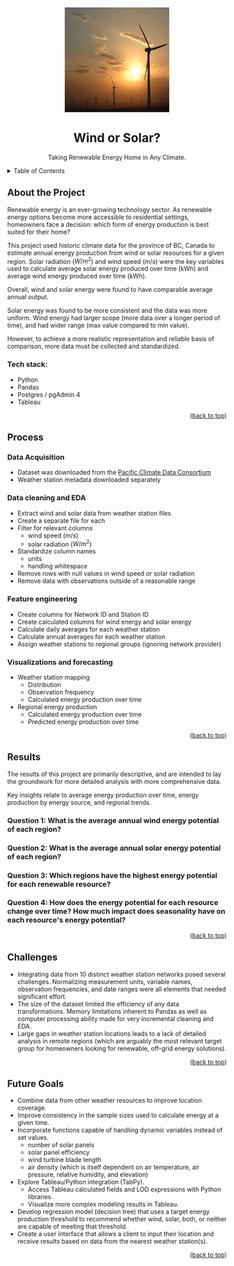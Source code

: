 <a name="readme-top"></a>

<!-- PROJECT LOGO -->
<br />
<div align="center">
  <a href="https://github.com/madiwiebe/LHL_Capstone_Project">
    <img src="images/wind_turbines_image.jpg" alt="Logo" width="240" height="240">
  </a>

<h1 align="center">Wind or Solar?</h3>

  <p align="center">
    Taking Renewable Energy Home in Any Climate.
  </p>
</div>

<!-- TABLE OF CONTENTS -->
<details>
  <summary>Table of Contents</summary>
  <ol>
    <li>
      <a href="#about-the-project">About The Project</a>
      <ul>
        <li><a href="#tech-stack">Tech Stack</a></li>
      </ul>
    </li>
    <li>
      <a href="#process">Process</a>
      <ul>
        <li><a href="#data-acquisition">Data Acquisition</a></li>
        <li><a href="#data-cleaning-and-eda">Data Cleaning and EDA</a></li>
        <li><a href="feature-engineering">Feature Engineering</li>
        <li><a href="visualizations-and-forecasting">Visualizations and Forecasting< /li>
      </ul>
    </li>
    <li><a href="#results">Results</a></li>
    <li><a href="#challenges">Challenges</a></li>
    <li><a href="#future-goals">Future Goals</a></li>
  </ol>
</details>

<!-- ABOUT THE PROJECT -->
## About the Project

Renewable energy is an ever-growing technology sector. As renewable energy options become more accessible to residential settings, homeowners face a decision: which form of energy production is best suited for their home?

This project used historic climate data for the province of BC, Canada to estimate annual energy production from wind or solar resources for a given region. 
Solar radiation ($W/{m^2}$) and wind speed ($m/s$) were the key variables used to calculate average solar energy produced over time (kWh) and average wind energy produced over time (kWh). 

Overall, wind and solar energy were found to have comparable average annual output.

Solar energy was found to be more consistent and the data was more uniform.
Wind energy had larger scope (more data over a longer period of time), and had wider range (max value compared to min value). 

However, to achieve a more realistic representation and reliable basis of comparison, more data must be collected and standardized.

<!-- TECH STACK -->
### Tech stack:
- Python
- Pandas
- Postgres / pgAdmin 4
- Tableau

<p align="right">(<a href="#readme-top">back to top</a>)</p>

<!-- PROCESS -->
## Process
<!-- DATA ACQUISITION -->
### Data Acquisition
- Dataset was downloaded from the [Pacific Climate Data Consortium](https://services.pacificclimate.org/met-data-portal-pcds/app/#close)
- Weather station metadata downloaded separately

<!-- DATA CLEANING AND EDA -->
### Data cleaning and EDA
- Extract wind and solar data from weather station files
- Create a separate file for each 
- Filter for relevant columns
  - wind speed ($m/s$)
  - solar radiation ($W/{m^2}$)
- Standardize column names
  - units
  - handling whitespace
- Remove rows with null values in wind speed or solar radiation
- Remove data with observations outside of a reasonable range

<!-- FEATURE ENGINEERING -->
### Feature engineering
- Create columns for Network ID and Station ID
- Create calculated columns for wind energy and solar energy
- Calculate daily averages for each weather station
- Calculate annual averages for each weather station
- Assign weather stations to regional groups (ignoring network provider)

<!-- VISUALIZATIONS AND FORECASTING -->
### Visualizations and forecasting
- Weather station mapping
  - Distribution
  - Observation frequency
  - Calculated energy production over time
- Regional energy production
  - Calculated energy production over time
  - Predicted energy production over time

<p align="right">(<a href="#readme-top">back to top</a>)</p>

<!-- RESULTS -->
## Results

The results of this project are primarily descriptive, and are intended to lay the groundwork for more detailed analysis with more comprehensive data. 

Key insights relate to average energy production over time, energy production by energy source, and regional trends.

### Question 1: What is the average annual wind energy potential of each region?

### Question 2: What is the average annual solar energy potential of each region?

### Question 3: Which regions have the highest energy potential for each renewable resource?

### Question 4: How does the energy potential for each resource change over time? How much impact does seasonality have on each resource's energy potential?

<p align="right">(<a href="#readme-top">back to top</a>)</p>

<!-- CHALLENGES -->
## Challenges 

- Integrating data from 10 distinct weather station networks posed several challenges. Normalizing measurement units, variable names, observation frequencies, and date ranges were all elements that needed significant effort.
- The size of the dataset limited the efficiency of any data transformations. Memory limitations inherent to Pandas as well as computer processing ability made for very incremental cleaning and EDA.
- Large gaps in weather station locations leads to a lack of detailed analysis in remote regions (which are arguably the most relevant target group for homeowners looking for renewable, off-grid energy solutions).

<p align="right">(<a href="#readme-top">back to top</a>)</p>

<!-- FUTURE GOALS -->
## Future Goals

- Combine data from other weather resources to improve location coverage.
- Improve consistency in the sample sizes used to calculate energy at a given time.
- Incorporate functions capable of handling dynamic variables instead of set values.
  - number of solar panels
  - solar panel efficiency
  - wind turbine blade length
  - air density (which is itself dependent on air temperature, air pressure, relative humidity, and elevation) 
- Explore Tableau/Python integration (TabPy).
  - Access Tableau calculated fields and LOD expressions with Python libraries.
  - Visualize more complex modeling results in Tableau.
- Develop regression model (decision tree) that uses a target energy production threshold to recommend whether wind, solar, both, or neither are capable of meeting that threshold.
- Create a user interface that allows a client to input their location and receive results based on data from the nearest weather station(s).

<p align="right">(<a href="#readme-top">back to top</a>)</p>
